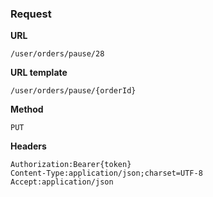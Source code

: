 ### Request

**URL**

`/user/orders/pause/28`

**URL template**

`/user/orders/pause/{orderId}`

**Method**

`PUT`

**Headers**

`Authorization:Bearer{token}`  
`Content-Type:application/json;charset=UTF-8`  
`Accept:application/json`  

